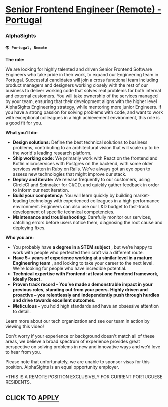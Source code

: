 # [Senior Frontend Engineer (Remote) - Portugal](https://www.remotewlb.com/apply/senior-frontend-engineer-remote-portugal)  
### AlphaSights  
#### `🌎 Portugal, Remote`  

**The role:**

We are looking for highly talented and driven Senior Frontend Software Engineers who take pride in their work, to expand our Engineering team in Portugal. Successful candidates will join a cross functional team including product managers and designers working closely with the rest of our business to deliver working code that solves real problems for both internal and external customers. You will take ownership of the services managed by your team, ensuring that their development aligns with the higher level AlphaSights Engineering strategy, while mentoring more junior Engineers. If you have a strong passion for solving problems with code, and want to work with exceptional colleagues in a high achievement environment, this role is a good fit for you.

**What you’ll do:**

  * **Design solutions:** Define the best technical solutions to business problems, contributing to an architectural vision that will scale up to be the world's leading research platform.
  * **Ship working code:** We primarily work with React on the frontend and Kotlin microservices with Postgres on the backend, with some older services written in Ruby on Rails. We’ve always got an eye open to assess new technologies that might improve our stack.
  * **Deploy and iterate:** We release frequently to our customers, using CIrcleCI and Spinnaker for CI/CD, and quickly gather feedback in order to inform our next iteration.
  * **Build your competency:** You will learn quickly by building market-leading technology with experienced colleagues in a high performance environment. Engineers can also use our L&D budget to fast-track development of specific technical competencies. 
  * **Maintenance and troubleshooting:** Carefully monitor our services, catching errors before users notice them, diagnosing the root cause and deploying fixes.

**Who you are:**

  * You probably have **a degree in a STEM subject** , but we’re happy to work with people who perfected their craft via a different route.
  * **Have 5+ years of experience working at a similar level in a mature Engineering team** , and looking to take your career to the next level. We’re looking for people who have incredible potential.
  * **Technical expertise with Frontend: at least one Frontend framework, ideally React.**
  * **Proven track record – You’ve made a demonstrable impact in your previous roles, standing out from your peers.** **Highly driven and proactive – you relentlessly and independently push through hurdles and drive towards excellent outcomes.**
  * **Meticulous** – you hold high standards and have an obsessive attention to detail.

Learn more about our tech organization and see our team in action by viewing this video!

Don't worry if your experience or background doesn't match all of these areas, we believe a broad spectrum of experience provides great perspective on solving problems in new and innovative ways and we’d love to hear from you.

Please note that unfortunately, we are unable to sponsor visas for this position. AlphaSights is an equal opportunity employer.

*THIS IS A REMOTE POSITION EXCLUSIVELY FOR CURRENT PORTUGUESE RESIDENTS.

  
## CLICK TO [APPLY](https://www.remotewlb.com/apply/senior-frontend-engineer-remote-portugal)


